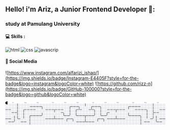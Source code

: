 ## Hello! i'm Ariz, a Junior Frontend Developer 👋:

### study at Pamulang University

#### 💻 Skills :

![html](https://img.shields.io/badge/HTML5-E34F26?style=for-the-badge&logo=html5&logoColor=white) ![css](https://img.shields.io/badge/CSS3-1572B6?style=for-the-badge&logo=css3&logoColor=white) ![javascrip](https://img.shields.io/badge/JavaScript-323330?style=for-the-badge&logo=javascript&logoColor=F7DF1E)

#### 📸 Social Media
![https://www.instagram.com/alfarizi_ishaq/](https://img.shields.io/badge/Instagram-E4405F?style=for-the-badge&logo=instagram&logoColor=white) ![https://github.com/rizz-n](https://img.shields.io/badge/GitHub-100000?style=for-the-badge&logo=github&logoColor=white)

<picture>
  <source media="(prefers-color-scheme: dark)" srcset="https://raw.githubusercontent.com/Rizz-n/Rizz-n/output/pacman-contribution-graph-dark.svg">
  <source media="(prefers-color-scheme: light)" srcset="https://raw.githubusercontent.com/Rizz-n/Rizz-n/output/pacman-contribution-graph.svg">
  <img alt="pacman contribution graph" src="https://raw.githubusercontent.com/Rizz-n/Rizz-n/output/pacman-contribution-graph.svg">
</picture>

<!--
**Rizz-N/Rizz-n** is a ✨ _special_ ✨ repository because its `README.md` (this file) appears on your GitHub profile.

Here are some ideas to get you started:

- 🔭 I’m currently working on ...
- 🌱 I’m currently learning ...
- 👯 I’m looking to collaborate on ...
- 🤔 I’m looking for help with ...
- 💬 Ask me about ...
- 📫 How to reach me: ...
- 😄 Pronouns: ...
- ⚡ Fun fact: ...
-->
